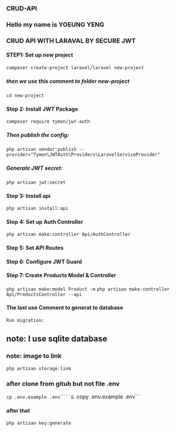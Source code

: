 ### CRUD-API
### Hello my name is YOEUNG YENG
### CRUD API WITH LARAVAL BY SECURE JWT
#### STEP1: Set up new project
  ```composer create-project laravel/laravel new-project```
  ##### then we use this comment to folder new-project
  ```cd new-project```
#### Step 2: Install JWT Package
  ```composer require tymon/jwt-auth```
  ##### Then publish the config:
  ```php artisan vendor:publish --provider="Tymon\JWTAuth\Providers\LaravelServiceProvider"```
  ##### Generate JWT secret:
  ```php artisan jwt:secret```
#### Step 3: Install api
  ```php artisan install:api```
####  Step 4: Set up Auth Controller
  ```php artisan make:controller Api/AuthController```
#### Step 5: Set API Routes
#### Step 6: Configure JWT Guard
#### Step 7: Create Products Model & Controller
```php artisan make:model Product -m```
```php artisan make:controller Api/ProductsController --api```
#### The last use Comment to generat to database
```Run migration:```
## note: I use sqlite database
### note: image to link
```php artisan storage:link```

### after clone from gitub but not file .env
```cp .env.example .env````& ```copy .env.example .env```
#### after that 
```php artisan key:generate```
